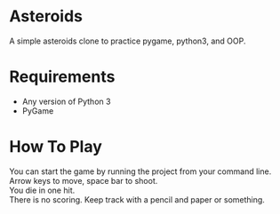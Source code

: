 # Asteroids

A simple asteroids clone to practice pygame, python3, and OOP.   

# Requirements
* Any version of Python 3
* PyGame

# How To Play
You can start the game by running the project from your command line.  
Arrow keys to move, space bar to shoot.  
You die in one hit.  
There is no scoring. Keep track with a pencil and paper or something.  
